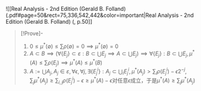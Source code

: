 ![[Real Analysis - 2nd Edition (Gerald B. Folland) (.pdf#page=50&rect=75,336,542,442&color=important|Real Analysis - 2nd Edition (Gerald B. Folland) (, p.50]]
>[!Prove]- 
>1. $0\leq\mu^{*}(\emptyset)\leq \sum \rho(\emptyset)=0\implies \mu^{*}(\emptyset)=0$
>2. $A\subset B\implies \left( \forall \{ E_{j} \}\subset\varepsilon:B\subset\bigcup E_{j}\implies A\subset\bigcup E_{j} \right)$$\implies \forall \{ E_{j} \}:B\subset\bigcup E_{j},\mu^{*}(A)\leq \sum \rho(E_{j})\implies \mu^{*}(A)\leq \mu^{*}(B)$
>3. $A:=\bigcup A_{j},A_{j}\in\varepsilon,\forall \epsilon,\forall j,\exists \{ E_{j}^{i} \}:A_{j}\subset \bigcup_{i}E_{j}^{i},\mu^{*}(A_{j})>\sum_{i}\rho(E_{j}^{i})-\epsilon 2^{-j},\sum_{j}\mu^{*}(A_{j})\geq \sum_{i,j}\rho(E_{j}^{i})-\epsilon\geq \mu^{*}(A)-\epsilon$对任意$\epsilon$成立，于是$\mu^{*}(A)\geq \sum_{j}\mu^{*}(A_{j})$
